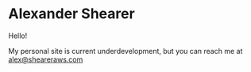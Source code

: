 # Alexander Shearer

Hello! 

My personal site is current underdevelopment, but you can reach me at alex@sheareraws.com
